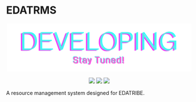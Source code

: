 # EDATRMS

<div align=center><img width="500" src="docs/media/placeholder.png"/></div>

<p align="center">
    <img src="https://img.shields.io/badge/progress-80%25-green">
    <img src="https://img.shields.io/badge/python-3.8-blue">
    <img src="https://img.shields.io/badge/sanic-19.12-blue">
</p>




A resource management system designed for EDATRIBE.

